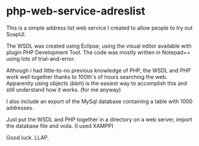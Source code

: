 # php-web-service-adreslist
This is a simple address list web service I created to allow people to try out SoapUI. 

The WSDL was created using Eclipse, using the visual editor available with plugin PHP Development Tool.
The code was mostly written in Notepad++ using lots of trial-and-error.

Although i had little-to-no previous knowledge of PHP, the WSDL and PHP work well together thanks to 100th's of hours searching the web.
Apparently using objects (*bleh*) is the easiest way to accomplish this and still understand how it works. (for me anyway)

I also include an export of the MySql database containing a table with 1000 addresses.

Just put the WSDL and PHP together in a directory on a web server, import the database file and voila. (I used XAMPP)

Good luck.
LLAP.
